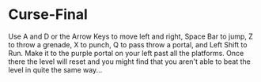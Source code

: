 # Curse-Final
Use A and D or the Arrow Keys to move left and right, Space Bar to jump, Z to throw a grenade, X to punch, Q to pass throw a portal, and Left Shift to Run. Make it to the purple portal on your left past all the platforms. Once there the level will reset and you might find that you aren't able to beat the level in quite the same way...
